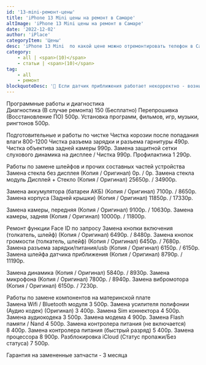 ```yaml
---
id: '13-mini-ремонт-цены'
title: 'iPhone 13 Mini цены на ремонт в Самаре'
altImage: 'iPhone 13 Mini цены на ремонт в Самаре'
date: '2022-12-02'
author: 'iPlace'
categoryItem: 'Цены'
desc: 'iPhone 13 Mini  по какой цене можно отремонтировать телефон в Самаре!'
category:
    - all | <span>(10)</span>
    - статьи | <span>(10)</span>
tag:
    - all
    - ремонт
blockquoteDesc: '🪫 Если датчик приближения работает некорректно - возникают проблемы с внезапным включением/отключением подсветки, и происходит быстрая разрядка аккумулятора.'
---
```


Программные работы и диагностика	
Диагностика (В случае ремонта)	150 (Бесплатно)
Перепрошивка (Восстановление ПО)	500р.
Установка программ, фильмов, игр, музыки, рингтонов	500р.
	
Подготовительные и работы по чистке	
Чистка корозии после попадания влаги	800-1200
Чистка разъема зарядки и разъема гарнитуры	490р.
Чистка объектива задней камеры	990р.
Замена защитной сетки слухового динамика на дисплее / Чистка	990р.
Профилактика	1 290р.
	
Работы по замене шлейфов и прочих составных частей устройства	
Замена стекла без дисплея (Копия / Оригинал)	0р. / 0р.
Замена стекла модуль Дисплей + Стекло (Копия / Оригинал)	25650р. / 34900р.
	
Замена аккумулятора (батареи АКБ) (Копия / Оригинал)	7100р. / 8650р.
Замена корпуса (Задней крышки) (Копия / Оригинал)	11850р. / 17330р.
	
Замена камеры, передняя (Копия / Оригинал)	9100р. / 10630р.
Замена камеры, задняя (Копия / Оригинал)	10000р. / 11800р.
	
Ремонт функции Face ID	по запросу
Замена кнопки включения (толкатель, шлейф) (Копия / Оригинал)	6490р. / 8480р.
Замена кнопок громкости (толкатель, шлейф) (Копия / Оригинал)	6450р. / 7680р.
Замена разъема зарядки/питания/usb (Копия / Оригинал)	6150р. / 6150р.
Замена шлейфа датчика приближения (Копия / Оригинал)	8790р. / 11190р.
	
Замена динамика (Копия / Оригинал)	5840р. / 8930р.
Замена микрофона (Копия / Оригинал)	7800р. / 8940р.
Замена вибромотора (Копия / Оригинал)	6150р. / 7230р.
	
Работы по замене компонентов на материнской плате	
Замена Wifi / Bluetooth модуля	3 500р.
Замена усилителя полифонии (Аудио кодек) (Оригинал)	3 400р.
Замена Sim коннектора 	4 500р.
Замена аудиокодека 	3 500р.
Замена модема	4 900р.
Замена Flash памяти / Nand	4 500р.
Замена контролера питания (не включается)	8 400р.
Замена контролера питания (быстрый разряд)	5 400р.
Замена процессора	8 900р.
Разблокировка iCloud (Статус пропажи/Без статуса)	7 500р.
		
Гарантия на замененные запчасти - 3 месяца	